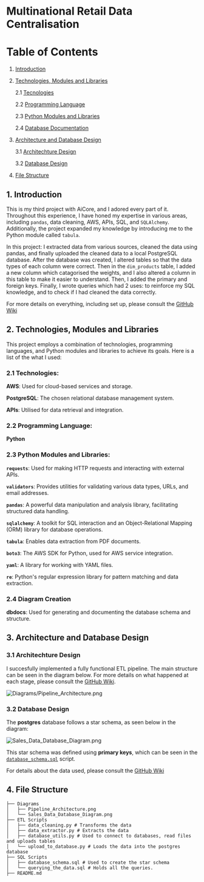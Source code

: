 # Multinational Retail Data Centralisation

# Table of Contents
1. [Introduction](#1introduction)

2. [Technologies, Modules and Libraries](#2-technologies-modules-and-libraries)

    2.1 [Tecnologies](#21technologies)

    2.2 [Programming Language](#22programming-language)

    2.3 [Python Modules and Libraries](#23python-modules-and-libraries)
    
    2.4 [Database Documentation](#24database-documentation)

3. [Architecture and Database Design](#3-architecture-and-database-design)

    3.1 [Architechture Design](#31-architechture-design)

    3.2 [Database Design](#32-database-design)

4. [File Structure](#4-file-structure)

## 1. Introduction

This is my third project with AiCore, and I adored every part of it. Throughout this experience, I have honed my expertise in various areas, including `pandas`, data cleaning, AWS, APIs, SQL, and `SQLAlchemy`. Additionally, the project expanded my knowledge by introducing me to the Python module called `tabula`.

In this project: I extracted data from various sources, cleaned the data using pandas, and finally uploaded the cleaned data to a local PostgreSQL database. After the database was created, I altered tables so that the data types of each column were correct. Then in the `dim_products` table, I added a new column which catagorised the weights, and I also altered a column in this table to make it easier to understand. Then, I added the primary and foreign keys. Finally, I wrote queries which had 2 uses: to reinforce my SQL knowledge, and to check if I had cleaned the data correctly.

For more details on everything, including set up, please consult the [GitHub Wiki](https://github.com/kimiko-dev/Multinational-Retail-Data-Centralisation/wiki)

## 2. Technologies, Modules and Libraries

This project employs a combination of technologies, programming languages, and Python modules and libraries to achieve its goals. Here is a list of the what I used:

### 2.1 Technologies:

__AWS__: Used for cloud-based services and storage.

__PostgreSQL__: The chosen relational database management system.

__APIs__: Utilised for data retrieval and integration.

### 2.2 Programming Language:

__Python__

### 2.3 Python Modules and Libraries:

__`requests`__: Used for making HTTP requests and interacting with external APIs.

__`validators`__: Provides utilities for validating various data types, URLs, and email addresses.

__`pandas`__: A powerful data manipulation and analysis library, facilitating structured data handling.

__`sqlalchemy`__: A toolkit for SQL interaction and an Object-Relational Mapping (ORM) library for database operations.

__`tabula`__: Enables data extraction from PDF documents.

__`boto3`__: The AWS SDK for Python, used for AWS service integration.

__`yaml`__: A library for working with YAML files.

__`re`__: Python's regular expression library for pattern matching and data extraction.

### 2.4 Diagram Creation

__dbdocs__: Used for generating and documenting the database schema and structure.

## 3. Architecture and Database Design

### 3.1 Architechture Design

I succesfully implemented a fully functional ETL pipeline. The main structure can be seen in the diagram below. For more details on what happened at each stage, please consult the [GitHub Wiki](https://github.com/kimiko-dev/Multinational-Retail-Data-Centralisation/wiki/Architecture). 

![Diagrams/Pipeline_Architecture.png](https://github.com/kimiko-dev/Multinational-Retail-Data-Centralisation/blob/master/Diagrams/Pipeline_Architecture.png?raw=true)

### 3.2 Database Design

The __postgres__ database follows a star schema, as seen below in the diagram:

![Sales_Data_Database_Diagram.png](https://github.com/kimiko-dev/Multinational-Retail-Data-Centralisation/blob/master/Diagrams/Sales_Data_Database_Diagram.png?raw=true)

This star schema was defined using __primary keys__, which can be seen in the [`database_schema.sql`](https://github.com/kimiko-dev/Multinational-Retail-Data-Centralisation/blob/master/SQL%20Scripts/database_schema.sql) script.

For details about the data used, please consult the [GitHub Wiki](https://github.com/kimiko-dev/Multinational-Retail-Data-Centralisation/wiki/sales_data)

## 4. File Structure

```
├── Diagrams
│   ├── Pipeline_Architecture.png
│   └── Sales_Data_Database_Diagram.png
├── ETL Scripts
│   ├── data_cleaning.py # Transforms the data
│   ├── data_extractor.py # Extracts the data
│   ├── database_utils.py # Used to connect to databases, read files and uploads tables
│   └── upload_to_database.py # Loads the data into the postgres database
├── SQL Scripts
│   ├── database_schema.sql # Used to create the star schema
│   └── querying_the_data.sql # Holds all the queries. 
├── README.md
```
